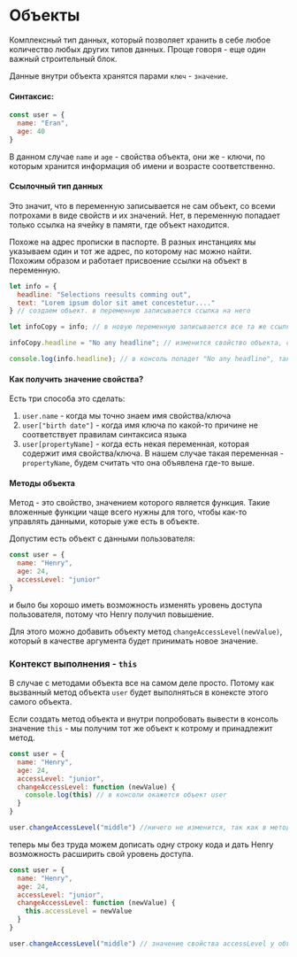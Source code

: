 # Объекты
Комплексный тип данных, который позволяет хранить в себе любое количество любых других типов данных. Проще говоря - еще один важный строительный блок.

Данные внутри объекта хранятся парами `ключ` - `значение`.

#### Синтаксис:
```js
const user = {
  name: "Eran",
  age: 40
}
```
В данном случае `name` и `age` - свойства объекта, они же - ключи, по которым хранится информация об имени и возрасте соответственно.

#### Ссылочный тип данных
Это значит, что в переменную записывается не сам объект, со всеми потрохами в виде свойств и их значений. Нет, в переменную попадает только ссылка на ячейку в памяти, где объект находится.

Похоже на адрес прописки в паспорте. В разных инстанциях мы указываем один и тот же адрес, по которому нас можно найти. Похожим образом и работает присвоение ссылки на объект в переменную.

```js
let info = {
  headline: "Selections reesults comming out",
  text: "Lorem ipsum dolor sit amet concestetur...."
} // создаем объект. в переменную записывается ссылка на него

let infoCopy = info; // в новую переменную записывается все та же ссылка на тот же объект

infoCopy.headline = "No any headline"; // изменится свойство объекта, ссыка на который записана в двух переменных

console.log(info.headline); // в консоль попадет "No any headline", так как обращались мы по тому же адресу в памяти, что и раньше, а значит и изменили все тот же объект
```

#### Как получить значение свойства?
Есть три способа это сделать:
1) `user.name` - когда мы точно знаем имя свойства/ключа
2) `user["birth date"]` - когда имя ключа по какой-то причине не соответствует правилам синтаксиса языка
3) `user[propertyName]` - когда есть некая переменная, которая содержит имя свойства/ключа. В нашем случае такая переменная - `propertyName`, будем считать что она объявлена где-то выше.

#### Методы объекта
Метод - это свойство, значением которого является функция. Такие вложенные функции чаще всего нужны для того, чтобы как-то управлять данными, которые уже есть в объекте.

Допустим есть объект с данными пользователя:
```js
const user = {
  name: "Henry",
  age: 24,
  accessLevel: "junior"
}
```
и было бы хорошо иметь возможность изменять уровень доступа пользователя, потому что Henry получил повышение.
  
Для этого можно добавить объекту метод `changeAccessLevel(newValue)`, который в качестве аргумента будет принимать новое значение.

### Контекст выполнения - `this`
В случае с методами объекта все на самом деле просто. Потому как вызванный метод объекта `user` будет выполняться в конексте этого самого объекта.

Если создать метод объекта и внутри попробовать вывести в консоль значение `this` - мы получим тот же объект к котрому и принадлежит метод.

```js
const user = {
  name: "Henry",
  age: 24,
  accessLevel: "junior",
  changeAccessLevel: function (newValue) {
    console.log(this) // в консоли окажется объект user
  }
}

user.changeAccessLevel("middle") //ничего не изменится, так как в методе написан только вывод в консоль
```

теперь мы без труда можем дописать одну строку кода и дать Henry возможность расширить свой уровень доступа.

```js
const user = {
  name: "Henry",
  age: 24,
  accessLevel: "junior",
  changeAccessLevel: function (newValue) {
    this.accessLevel = newValue
  }
}

user.changeAccessLevel("middle") // значение свойства accessLevel у объекта будет заменено не то, которое передано в качестве аргумента
```



